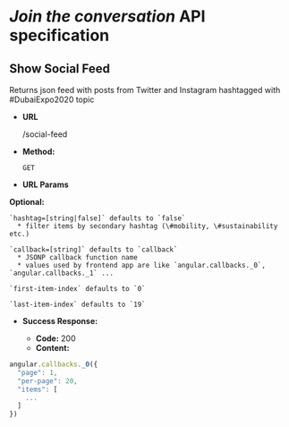 # *Join the conversation* API specification

**Show Social Feed**
----
Returns json feed with posts from Twitter and Instagram hashtagged with \#DubaiExpo2020 topic

* **URL**

    /social-feed

* **Method:**

    `GET`

* **URL Params**

 **Optional:**

    `hashtag=[string|false]` defaults to `false`  
      * filter items by secondary hashtag (\#mobility, \#sustainability etc.)

    `callback=[string]` defaults to `callback`  
      * JSONP callback function name
      * values used by frontend app are like `angular.callbacks._0`, `angular.callbacks._1` ...  

    `first-item-index` defaults to `0`

    `last-item-index` defaults to `19`

* **Success Response:**

  * **Code:** 200  
  * **Content:**  
```javascript
angular.callbacks._0({
  "page": 1,
  "per-page": 20,
  "items": [
    ...
  ]
})
```
